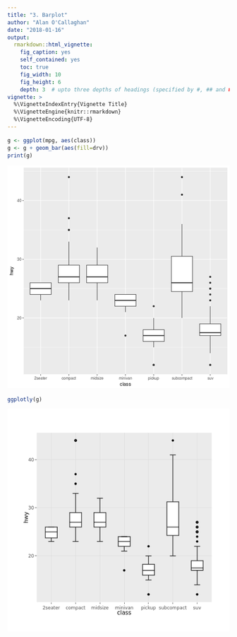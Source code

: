 ```yaml
---
title: "3. Barplot"
author: "Alan O'Callaghan"
date: "2018-01-16"
output:
  rmarkdown::html_vignette:
    fig_caption: yes
    self_contained: yes
    toc: true
    fig_width: 10
    fig_height: 6
    depth: 3  # upto three depths of headings (specified by #, ## and ###)  
vignette: >
  %\VignetteIndexEntry{Vignette Title}
  %\VignetteEngine{knitr::rmarkdown}
  %\VignetteEncoding{UTF-8}
---
```






```r
g <- ggplot(mpg, aes(class))
g <- g + geom_bar(aes(fill=drv))
print(g)
```

![plot of chunk unnamed-chunk-2](figure/unnamed-chunk-2-1.png)

```r
ggplotly(g)
```

![plot of chunk unnamed-chunk-2](figure/unnamed-chunk-2-2.png)

